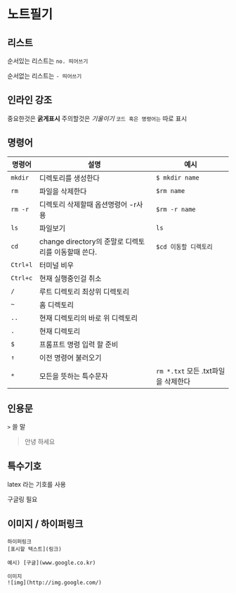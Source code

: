# 노트필기

## 리스트
순서있는 리스트는 `no. 띄어쓰기`

순서없는 리스트는 ` - 띄어쓰기 `


## 인라인 강조
중요한것은 **굵게표시** 주의할것은 *기울이기*
`코드 혹은 명령어는` 따로 표시 

## 명령어

|명령어|설명|예시|
|-|-|-|
|`mkdir`|디렉토리를 생성한다|`$ mkdir name`|
|`rm`|파일을 삭제한다|`$rm name`|
|`rm -r`|디렉토리 삭제할때 옵션명령어 -r사용|`$rm -r name`|
|`ls`|파일보기|`ls`|
|`cd`|change directory의 준말로 디렉토리를 이동할때 쓴다.|`$cd 이동할 디렉토리`|
|`Ctrl+l`|터미널 비우||
|`Ctrl+c`|현재 실행중인걸 취소||
|`/`|루트 디렉토리 최상위 디렉토리||
|`~`|홈 디렉토리||
|`..`|현재 디렉토리의 바로 위 디렉토리||
|`.`|현재 디렉토리||
|`$`|프롬프트 명령 입력 할 준비||
|`↑`|이전 명령어 불러오기||
|`*`|모든을 뜻하는 특수문자|`rm *.txt` 모든 .txt파일을 삭제한다|


## 인용문
`>` 쓸 말
>안녕
>하세요

## 특수기호
latex 라는 기호를 사용

구글링 필요

## 이미지 / 하이퍼링크
```
하이퍼링크
[표시할 텍스트](링크)

예시) [구글](www.google.co.kr)
```
```
이미지
![img](http://img.google.com/)
```
